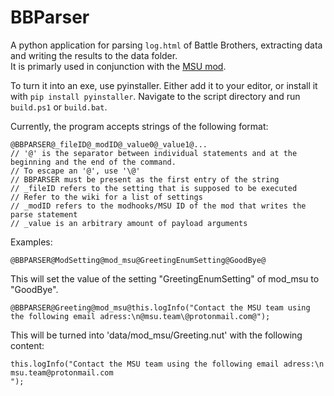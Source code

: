 # BBParser
A python application for parsing `log.html` of Battle Brothers, extracting data and writing the results to the data folder.\
It is primarly used in conjunction with the [MSU mod](https://github.com/MSUTeam/mod_MSU/wiki/Persistent-Data).

To turn it into an exe, use pyinstaller. Either add it to your editor, or install it with `pip install pyinstaller`. Navigate to the script directory and run 
`build.ps1` or `build.bat`.

Currently, the program accepts strings of the following format:
```squirrel
@BBPARSER@_fileID@_modID@_value0@_value1@...
// '@' is the separator between individual statements and at the beginning and the end of the command.
// To escape an '@', use '\@'
// BBPARSER must be present as the first entry of the string
// _fileID refers to the setting that is supposed to be executed
// Refer to the wiki for a list of settings
// _modID refers to the modhooks/MSU ID of the mod that writes the parse statement
// _value is an arbitrary amount of payload arguments
```
Examples:

```@BBPARSER@ModSetting@mod_msu@GreetingEnumSetting@GoodBye@```

This will set the value of the setting "GreetingEnumSetting" of mod_msu to "GoodBye".


```@BBPARSER@Greeting@mod_msu@this.logInfo("Contact the MSU team using the following email adress:\n@msu.team\@protonmail.com@");```

This will be turned into 'data/mod_msu/Greeting.nut' with the following content:
```squirrel
this.logInfo("Contact the MSU team using the following email adress:\n
msu.team@protonmail.com
");
```

